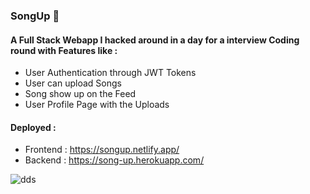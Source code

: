  ### SongUp 🎉
 
  #### A Full Stack Webapp I hacked around in a day for a interview Coding round with Features like : 
 
 - User Authentication through JWT Tokens
 - User can upload Songs 
 - Song show up on the Feed 
 - User Profile Page with the Uploads   
 
 #### Deployed :
 - Frontend : https://songup.netlify.app/
 - Backend : https://song-up.herokuapp.com/
 
![dds](https://user-images.githubusercontent.com/60464414/120117257-d7421c80-c1a9-11eb-8c97-84354a1dfd19.PNG)
 
